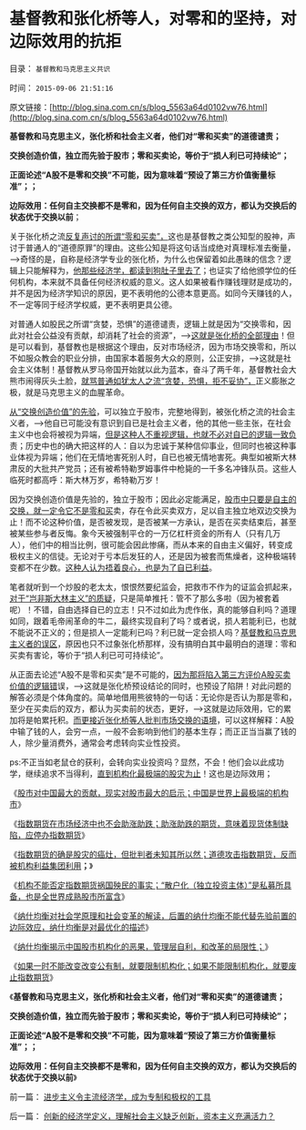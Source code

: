# 基督教和张化桥等人，对零和的坚持，对边际效用的抗拒

目录： `基督教和马克思主义共识` 

时间： `2015-09-06 21:51:16` 

原文链接：[http://blog.sina.com.cn/s/blog_5563a64d0102vw76.html](http://blog.sina.com.cn/s/blog_5563a64d0102vw76.html)

**基督教和马克思主义，张化桥和社会主义者，他们对“零和买卖”的道德谴责；**

**交换创造价值，独立而先验于股市；零和买卖论，等价于“损人利已可持续论”；**

**正面论述“A股不是零和交换”不可能，因为意味着“预设了第三方价值衡量标准”；；**

**边际效用：任何自主交换都不是零和，因为任何自主交换的双方，都认为交换后的状态优于交换以前**；

关于张化桥之流[反复声讨的所谓“零和买卖”，](../../../2012/5/13/公有制囚徒博弈的道德自慰，经济自杀的利益循环.md)这也是基督教之类公知型的股神，声讨于普通人的“道德原罪”的理由。这些公知是将这句话当成绝对真理标准去衡量，——>奇怪的是，自称是经济学专业的张化桥，为什么也保留着如此愚昧的信念？逻辑上只能解释为，[他那些经济学，都读到狗肚子里去了](../../../2015/8/27/哈佛“经济博士”李晓鹏的极权主义的改革诉求.md)；也证实了给他颁学位的任何机构，本来就不具备任何经济权威的意义。这人如果被看作赚钱理财是成功的，并不是因为经济学知识的原因，更不表明他的公德本意更高。如同今天赚钱的人，不一定等同于经济学权威，更不表明更具公德。

对普通人如股民之所谓“贪婪，恐惧”的道德谴责，逻辑上就是因为“交换零和，因此对社会公益没有贡献，却消耗了社会的资源”，——>[这就是张化桥的全部理由](../../../2011/10/9/零和投机的贡献，高利贷是最核心的价格信号.md)！但是可以看到，基督教也是根据这个理由，反对市场经济，因为市场交换零和，所以不如服众教会的职业分排，由国家本着服务大众的原则，公正安排，——>这就是社会主义体制！基督教从罗马帝国开始就以此为蓝本，奋斗了两千年，基督教社会大熊市闹得灰头土脸，[就骂普通如犹太人之流“贪婪，恐惧，拒不妥协”，](../../../2011/8/27/基督教的反犹主义和马克思主义.md)正义膨胀之极，就是马克思主义的血腥革命。

[从“交换创造价值”的先验](../../../2011/3/7/“零和”，亏损和投机.md)，可以独立于股市，完整地得到，被张化桥之流的社会主义者，——>他自已可能没有意识到自已是社会主义者，他的其他一些主张，在社会主义中也会将被视为异端，[但是这种人不重视逻辑，也就不必对自已的逻辑一致负](../../../2014/9/17/缺乏逻辑一致的经济学与极权主义如此接近！.md)责；历史中也的确大把这样的人：自以为忠诚于某种信仰事业，但同时也被这种事业体视为异端；他们在无情地害死别人时，自已也被无情地害死。典型如被斯大林肃反的大批共产党员；还有被希特勒罗姆事件中枪毙的一千多名冲锋队员。这些人临死时都高呼：斯大林万岁，希特勒万岁！

因为交换创造价值是先验的，独立于股市；因此必定能满足，[股市中只要是自主的交换，就一定令它不是零和买](../../../2009/11/26/交换创造价值之“零和股市创造的社会价值”.md)卖，存在令此买卖双方，足以自主独立地双边交换为止！而不论这种价值，是否被发现，是否被某一方承认，是否在买卖结束后，甚至被某些参与者反悔。象今天被强制平仓的一万亿杠杆资金的所有人（只有几万人），他们中的相当比例，很可能会因此惨痛，而从本来的自由主义偏好，转变成极权主义的信徒。无论对于亏本后发狂的人，还是因为被套而焦燥者，这种极端转变都不在少数。[这种人认为捂着良心，也是为了自已利益](../../../2010/1/29/为什么诚信守约是普适价值观的公平标准.md)。

笔者就听到一个炒股的老太太，恨恨然要纪监会，把救市不作为的证监会抓起来，[对于“岂非斯大林主义”的质疑](../../../2012/4/25/“受害者举证”排除斯大林正义.md)，只是简单推托：管不了那么多啦（因为被套着呢）！不错，自由选择自已的立志！只不过如此为虎作伥，真的能够自利吗？道理如同，跟着毛帝闹革命的牛二，最终实现自利了吗？或者说，损人若能利已，也就不能说不正义的；但是损人一定能利已吗？利已就一定会损人吗？[基督教和马克思主义者的误区](../../../2010/12/27/路德新教是与马克思主义完全相反.md)，原因也只不过象张化桥那样，没有搞明白其中最明白的道理：零和买卖有害论，等价于“损人利已可可持续论”。

从正面去论述“A股不是零和买卖”是不可能的，[因为那将陷入第三方评价A股买卖价值的逻辑错](../../../2010/12/22/私有制有无比的优越性;人与人的差异推动社会前进；.md)误，——>这就是张化桥预设结论的同时，也预设了陷阱！对此问题的解答必须是个体角度的。简单地借用熊彼特的一句话：无论你是否认为那是零和，至少在买卖后的双方，都认为买卖前的状态，更好，——>这就是边际效用，它的累加将是帕累托积。[而更接近张化桥等人批判市场交换的语境](../../../2015/8/29/从张化桥的言行，看中国传统文人的劣根性.md)，可以这样解释：A股中输了钱的人，会穷一点，一般不会影响到他们的基本生存；而正正当当赢了钱的人，除少量消费外，通常会考虑转向实业性投资。

ps:不正当如老鼠仓的获利，会转向实业投资吗？显然，不会！他们会以此成功学，继续追求不当得利，[直到机构化最极端的股灾为止](../../../2015/8/26/A股机构化让C浪与“世界股灾”相关联；.md)！这也是边际效用；

《[股市对中国最大的贡献，现实对股市最大的启示；中国是世界上最极端的机构市](../../../2015/8/30/中国是世界上最极端的机构市，全世界成熟市场，都是散户经济.md)》

《[指数期货在市场经济中也不会助涨助跌；助涨助跌的期货，意味着现货体制缺陷，应停办指数期货](../../../2015/8/31/中国A股严重机构化后，指数期货的畸变和失真，及误导；.md)》

《[指数期货的确是股灾的癌灶，但批判者未知其所以然；道德攻击指数期货，反而被机构利益集团利用](../../../2015/9/1/指数期货的确是股灾的癌灶，但批判者隔靴搔痒.md)**；**》

《[机构不能否定指数期货祸国殃民的事实；“散户化（独立投资主体）”是私募所具备，也是全世界成熟股市所富含](../../../2015/9/2/机构化是指数期货老鼠仓有效打压股市的充分条件.md)》

《[纳什均衡对社会学原理和社会变革的解读，后置的纳什均衡不能代替先验前置的边际效应，纳什均衡是对最优化的描述](../../../2015/9/3/纳什均衡对社会学原理和社会变革的解读.md)》

《[纳什均衡揭示中国股市机构化的恶果，管理层自利，和改革的局限性；](../../../2015/9/4/纳什均衡揭示中国股市机构化的恶果，管理层自利，和改革的局限性；.md)》

《[如果一时不能改变改变公有制，就要限制机构化；如果不能限制机构化，就要废止指数期货](../../../2015/9/5/如果不能限制机构化，就要废止指数期货；.md)》

《**基督教和马克思主义，张化桥和社会主义者，他们对“零和买卖”的道德谴责；**

**交换创造价值，独立而先验于股市；零和买卖论，等价于“损人利已可持续论”；**

**正面论述“A股不是零和交换”不可能，因为意味着“预设了第三方价值衡量标准”；；**

**边际效用：任何自主交换都不是零和，因为任何自主交换的双方，都认为交换后的状态优于交换以前**》

前一篇： [进步主义令主流经济学，成为专制和极权的工具](../../../2015/10/10/进步主义令主流经济学，成为专制和极权的工具.md)

后一篇： [创新的经济学定义，理解社会主义缺乏创新，资本主义充满活力？](../../../2015/9/5/创新的经济学定义，理解社会主义缺乏创新，资本主义充满活力？.md)

